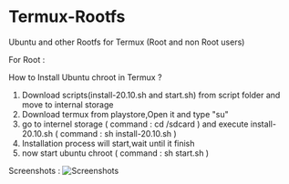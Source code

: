 # Termux-Rootfs
Ubuntu and other Rootfs for Termux (Root and non Root users)

For Root :

How to Install Ubuntu chroot in Termux ?
1) Download scripts(install-20.10.sh and start.sh) 
   from script folder and move to internal storage
2) Download termux from playstore,Open it and type "su"
3) go to internel storage ( command : cd /sdcard )
   and execute install-20.10.sh ( command : sh install-20.10.sh )
4) Installation process will start,wait until it finish
5) now start ubuntu chroot
   ( command : sh start.sh )

Screenshots :
![Screenshots](https://raw.githubusercontent.com/mjuned47/Termux-Rootfs/master/screenshots/*.jpg)
